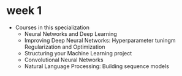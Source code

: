 # week 1

- Courses in this specialization
  - Neural Networks and Deep Learning
  - Improving Deep Neural Networks: Hyperparameter tuningm Regularization and Optimization
  - Structuring your Machine Learning project
  - Convolutional Neural Networks
  - Natural Language Processing: Building sequence models

